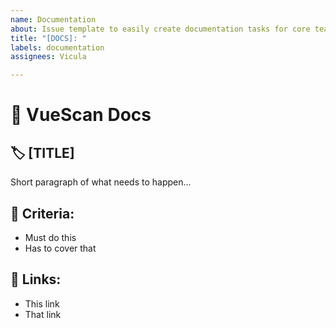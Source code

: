```yaml
---
name: Documentation
about: Issue template to easily create documentation tasks for core team to work on.
title: "[DOCS]: "
labels: documentation
assignees: Vicula

---
```


# 📜 VueScan Docs
## 🏷️ [TITLE]

Short paragraph of what needs to happen...

## 🧾 Criteria:
- Must do this
- Has to cover that

## 🔗 Links:
- This link
- That link
